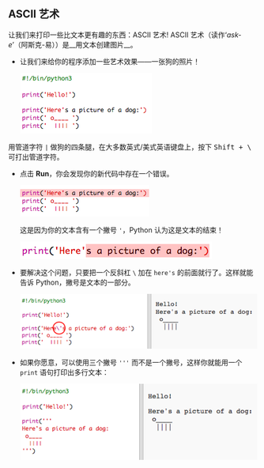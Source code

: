 ## ASCII 艺术

让我们来打印一些比文本更有趣的东西：ASCII 艺术! ASCII 艺术（读作‘_ask-e_’（阿斯克-易））是__用文本创建图片__。

+ 让我们来给你的程序添加一些艺术效果——一张狗的照片！

    ![screenshot](images/me-dog.png)

用管道字符 `|` 做狗的四条腿，在大多数英式/美式英语键盘上，按下 <kbd>Shift + \ </kbd>可打出管道字符。 

+ 点击 **Run**，你会发现你的新代码中存在一个错误。

    ![screenshot](images/me-dog-bug.png)

    这是因为你的文本含有一个撇号 `'`，Python 认为这是文本的结束！

    ![screenshot](images/me-dog-quote.png)

+ 要解决这个问题，只要把一个反斜杠 `\` 加在 `here's` 的前面就行了。这样就能告诉 Python，撇号是文本的一部分。

    ![screenshot](images/me-dog-bug-fix.png)

+ 如果你愿意，可以使用三个撇号 `'''` 而不是一个撇号，这样你就能用一个 `print` 语句打印出多行文本：

    ![screenshot](images/me-dog-triple-quote.png)
